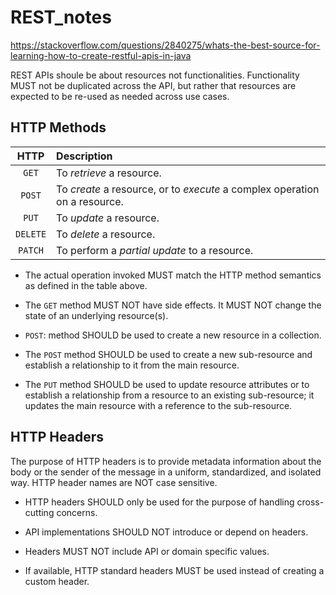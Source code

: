 # REST_notes
 

https://stackoverflow.com/questions/2840275/whats-the-best-source-for-learning-how-to-create-restful-apis-in-java

REST APIs shoule be about resources not functionalities. Functionality MUST not be duplicated across the API, but rather that resources are expected to be re-used as needed across use cases.

## HTTP Methods

| HTTP        	  | Description   |  
| :-------------: |:-------------|  
| `GET`           | To *retrieve* a resource. |  
| `POST`          | To *create* a resource, or to *execute* a complex operation on a resource.      |  
| `PUT`           | To *update* a resource.    |   
| `DELETE`        | To *delete* a resource.    |  
| `PATCH`         | To perform a *partial update* to a resource.      |  

 
- The actual operation invoked MUST match the HTTP method semantics as defined in the table above.

- The `GET` method MUST NOT have side effects. It MUST NOT change the state of an underlying resource(s).

- `POST`: method SHOULD be used to create a new resource in a collection.

- The `POST` method SHOULD be used to create a new sub-resource and establish a relationship to it from the main resource.

- The `PUT` method SHOULD be used to update resource attributes or to establish a relationship from a resource to an existing sub-resource; it updates the main resource with a reference to the sub-resource.

## HTTP Headers

The purpose of HTTP headers is to provide metadata information about the body or the sender of the message in a uniform, standardized, and isolated way. HTTP header names are NOT case sensitive.

- HTTP headers SHOULD only be used for the purpose of handling cross-cutting concerns.

- API implementations SHOULD NOT introduce or depend on headers.

- Headers MUST NOT include API or domain specific values.

- If available, HTTP standard headers MUST be used instead of creating a custom header.
